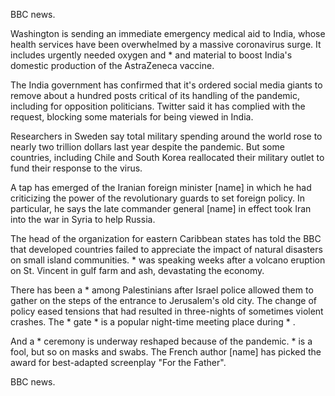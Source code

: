 BBC news.

Washington is sending an immediate emergency medical aid to India, whose health services have been overwhelmed by a massive coronavirus surge. It includes urgently needed oxygen and * and material to boost India's domestic production of the AstraZeneca vaccine.

The India government has confirmed that it's ordered social media giants to remove about a hundred posts critical of its handling of the pandemic, including for opposition politicians. Twitter said it has complied with the request, blocking some materials for being viewed in India.

Researchers in Sweden say total military spending around the world rose to nearly two trillion dollars last year despite the pandemic. But some countries, including Chile and South Korea reallocated their military outlet to fund their response to the virus.

A tap has emerged of the Iranian foreign minister [name] in which he had criticizing the power of the revolutionary guards to set foreign policy. In particular, he says the late commander general [name] in effect took Iran into the war in Syria to help Russia.

The head of the organization for eastern Caribbean states has told the BBC that developed countries failed to appreciate the impact of natural disasters on small island communities. * was speaking weeks after a volcano eruption  on St. Vincent in gulf farm and ash, devastating the economy.

There has been a * among Palestinians after Israel police allowed them to gather on the steps of the entrance to Jerusalem's old city. The change of policy eased tensions that had resulted in three-nights of sometimes violent crashes. The * gate * is a popular night-time meeting place during * .

And a * ceremony is underway reshaped because of the pandemic. * is a fool, but so on masks and swabs. The French author [name] has picked the award for best-adapted screenplay "For the Father".

BBC news.
